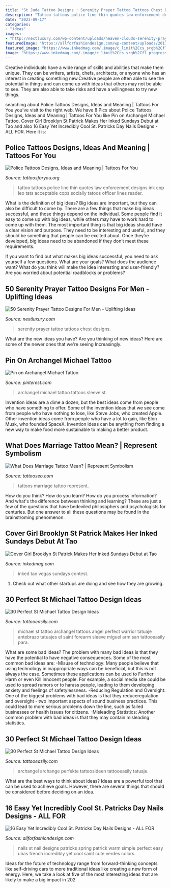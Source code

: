 ```yaml
---
title: "St Jude Tattoo Designs : Serenity Prayer Tattoo Tattoos Chest Designs"
description: "Tattoo tattoos police line thin quotes law enforcement designs ink cop leo tats acceptable cops socially tatoos officer lines reader"
date: "2023-09-17"
categories:
- "ideas"
images:
- "http://nextluxury.com/wp-content/uploads/heaven-clouds-serenity-prayer-male-upper-chest-tattoos.jpg"
featuredImage: "https://allforfashiondesign.com/wp-content/uploads/2017/02/le-12-600x800.jpg"
featured_image: "https://www.inkedmag.com/.image/c_limit%2Ccs_srgb%2Cfl_progressive%2Cq_auto:good%2Cw_700/MTY0NTQ4NTE1MTE5MjQ1MDY1/inkedcovergirl_hewburney_396.jpg"
image: "https://www.inkedmag.com/.image/c_limit%2Ccs_srgb%2Cfl_progressive%2Cq_auto:good%2Cw_700/MTY0NTQ4NTE1MTE5MjQ1MDY1/inkedcovergirl_hewburney_396.jpg"
---
```



Creative individuals have a wide range of skills and abilities that make them unique. They can be writers, artists, chefs, architects, or anyone who has an interest in creating something new.Creative people are often able to see the potential in things and can come up with ideas that others may not be able to see. They are also able to take risks and have a willingness to try new things.

	

		
searching about Police Tattoos Designs, Ideas and Meaning | Tattoos For You you've visit to the right web. We have 8 Pics about Police Tattoos Designs, Ideas and Meaning | Tattoos For You like Pin on Archangel Michael Tattoo, Cover Girl Brooklyn St Patrick Makes Her Inked Sundays Debut at Tao and also 16 Easy Yet Incredibly Cool St. Patricks Day Nails Designs - ALL FOR. Here it is:
		
    
## Police Tattoos Designs, Ideas And Meaning | Tattoos For You

<img loading=lazy src="https://www.tattoosforyou.org/wp-content/uploads/2016/08/Police-Tattoo-Quotes.jpg" onerror="this.onerror=null;this.src='https://tse4.mm.bing.net/th?id=OIP.0VShU-u4G8Nm6cCowMUkzgAAAA&amp;pid=15.1';" alt="Police Tattoos Designs, Ideas and Meaning | Tattoos For You">

_Source: tattoosforyou.org_

>tattoo tattoos police line thin quotes law enforcement designs ink cop leo tats acceptable cops socially tatoos officer lines reader. 

	

What is the definition of big ideas?
Big ideas are important, but they can also be difficult to come by. There are a few things that make big ideas successful, and those things depend on the individual. Some people find it easy to come up with big ideas, while others may have to work hard to come up with them.
The most important thing is that big ideas should have a clear vision and purpose. They need to be interesting and useful, and they should be something that people can be excited about. Once they’re developed, big ideas need to be abandoned if they don’t meet these requirements.

If you want to find out what makes big ideas successful, you need to ask yourself a few questions. What are your goals? What does the audience want? What do you think will make the idea interesting and user-friendly? Are you worried about potential roadblocks or problems?

    
## 50 Serenity Prayer Tattoo Designs For Men - Uplifting Ideas

<img loading=lazy src="http://nextluxury.com/wp-content/uploads/heaven-clouds-serenity-prayer-male-upper-chest-tattoos.jpg" onerror="this.onerror=null;this.src='https://tse2.mm.bing.net/th?id=OIP.nUTQa1mJa0QWAAy0mAsLkQAAAA&amp;pid=15.1';" alt="50 Serenity Prayer Tattoo Designs For Men - Uplifting Ideas">

_Source: nextluxury.com_

>serenity prayer tattoo tattoos chest designs. 

	

What are the new ideas you have?
Are you thinking of new ideas? Here are some of the newer ones that we're seeing Increasingly.

    
## Pin On Archangel Michael Tattoo

<img loading=lazy src="https://i.pinimg.com/736x/5f/71/89/5f71890af8192d1dde769523505821e7--archangel-michael-tattoo-tattoo-sleeves.jpg" onerror="this.onerror=null;this.src='https://tse1.mm.bing.net/th?id=OIP.PLJCloVck39vcQmLF_hXtwHaIe&amp;pid=15.1';" alt="Pin on Archangel Michael Tattoo">

_Source: pinterest.com_

>archangel michael tattoo tattoos sleeve st. 

	

Invention ideas are a dime a dozen, but the best ideas come from people who have something to offer. Some of the invention ideas that we see come from people who have nothing to lose, like Steve Jobs, who created Apple. Other invention ideas come from people who have a lot to gain, like Elon Musk, who founded SpaceX. Invention ideas can be anything from finding a new way to make food more sustainable to making a better product.

    
## What Does Marriage Tattoo Mean? | Represent Symbolism

<img loading=lazy src="https://www.tattooseo.com/wp-content/uploads/2016/10/Marriage-Tattoos-8.jpg" onerror="this.onerror=null;this.src='https://tse3.mm.bing.net/th?id=OIP.q669zU4aBPi35COE_NTS5gAAAA&amp;pid=15.1';" alt="What Does Marriage Tattoo Mean? | Represent Symbolism">

_Source: tattooseo.com_

>tattoos marriage tattoo represent. 

	

How do you think? How do you learn? How do you process information? And what's the difference between thinking and learning? These are just a few of the questions that have bedeviled philosophers and psychologists for centuries. But one answer to all these questions may be found in the brainstroming phenomenon.

    
## Cover Girl Brooklyn St Patrick Makes Her Inked Sundays Debut At Tao

<img loading=lazy src="https://www.inkedmag.com/.image/c_limit%2Ccs_srgb%2Cfl_progressive%2Cq_auto:good%2Cw_700/MTY0NTQ4NTE1MTE5MjQ1MDY1/inkedcovergirl_hewburney_396.jpg" onerror="this.onerror=null;this.src='https://tse3.mm.bing.net/th?id=OIP.-FBfB50k5fDQ_7mPKksHVgHaLH&amp;pid=15.1';" alt="Cover Girl Brooklyn St Patrick Makes Her Inked Sundays Debut at Tao">

_Source: inkedmag.com_

>inked tao vegas sundays contest. 

	

1. Check out what other startups are doing and see how they are growing.

    
## 30 Perfect St Michael Tattoo Design Ideas

<img loading=lazy src="http://www.tattooeasily.com/wp-content/uploads/2014/10/st-michael-tattoos-5.jpg" onerror="this.onerror=null;this.src='https://tse1.mm.bing.net/th?id=OIP.2d5pZ-vqn1RcHibBI624kwHaKo&amp;pid=15.1';" alt="30 Perfect St Michael Tattoo Design Ideas">

_Source: tattooeasily.com_

>michael st tattoo archangel tattoos angel perfect warrior tatuaje antebrazo tatuajes el saint forearm sleeve miguel arm san tattooeasily para. 

	

What are some bad ideas?
The problem with many bad ideas is that they have the potential to have negative consequences. Some of the most common bad ideas are: 
-Misuse of technology: Many people believe that using technology in inappropriate ways can be beneficial, but this is not always the case. Sometimes these applications can be used to Further Harm or even Kill innocent people. For example, a social media site could be used to spread rumors or to harass people, leading to them developing anxiety and feelings of safetylessness. 
-Reducing Regulation and Oversight: One of the biggest problems with bad ideas is that they reduceregulation and oversight - two important aspects of sound business practices. This could lead to more serious problems down the line, such as failed businesses or health issues for citizens. 
-Misleading Statistics: Another common problem with bad ideas is that they may contain misleading statistics.

    
## 30 Perfect St Michael Tattoo Design Ideas

<img loading=lazy src="http://www.tattooeasily.com/wp-content/uploads/2014/10/st-michael-tattoo-design-ideas.jpg" onerror="this.onerror=null;this.src='https://tse1.mm.bing.net/th?id=OIP.i9j2C0-miYM1gqfAGY0BmAHaJW&amp;pid=15.1';" alt="30 Perfect St Michael Tattoo Design Ideas">

_Source: tattooeasily.com_

>archangel archange perfekte tattoosideen tattooeasily tatuaje. 

	

What are the best ways to think about ideas?
Ideas are a powerful tool that can be used to achieve goals. However, there are several things that should be considered before deciding on an idea.

    
## 16 Easy Yet Incredibly Cool St. Patricks Day Nails Designs - ALL FOR

<img loading=lazy src="https://allforfashiondesign.com/wp-content/uploads/2017/02/le-12-600x800.jpg" onerror="this.onerror=null;this.src='https://tse4.mm.bing.net/th?id=OIP.J8c_2Xng71c-3seIYc60SAHaJ4&amp;pid=15.1';" alt="16 Easy Yet Incredibly Cool St. Patricks Day Nails Designs - ALL FOR">

_Source: allforfashiondesign.com_

>nails st nail designs patricks spring patrick warm simple perfect easy uñas french incredibly yet cool saint cute verdes colors. 

	

Ideas for the future of technology range from forward-thinking concepts like self-driving cars to more traditional ideas like creating a new form of energy. Here, we take a look at five of the most interesting ideas that are likely to make a big impact in 202
